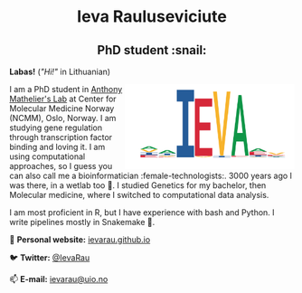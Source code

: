<h1 align="center"> Ieva Rauluseviciute </h1>

<h2 align="center"> PhD student :snail: </h2>

**Labas!** (*"Hi!"* in Lithuanian)

<img align="right" src="ieva_logo.png" width="300">

I am a PhD student in [Anthony Mathelier's Lab](https://mathelierlab.com/) at Center for Molecular Medicine Norway (NCMM), Oslo, Norway. I am studying gene regulation through transcription factor binding and loving it. I am using computational approaches, so I guess you can also call me a bioinformatician :female-technologists:. 3000 years ago I was there, in a wetlab too :ring:. I studied Genetics for my bachelor, then Molecular medicine, where I switched to computational data analysis.

I am most proficient in R, but I have experience with bash and Python. I write pipelines mostly in Snakemake :snake:.

:scroll: **Personal website:** [ievarau.github.io](https://ievarau.github.io/)

:bird: **Twitter:** [@IevaRau](https://twitter.com/ievarau)

:mailbox: **E-mail:** ievarau@uio.no
